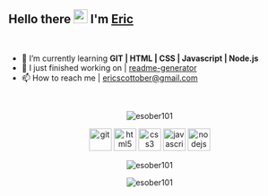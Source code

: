 ## Hello there <img src="https://media.giphy.com/media/hvRJCLFzcasrR4ia7z/giphy.gif" width="25px"> I'm [Eric](https://esober101.github.io/my-portfolio/)

<br>

- 🌱 I’m currently learning **GIT | HTML | CSS | Javascript | Node.js**
- 🔭 I just finished working on | [readme-generator](https://github.com/esober101/readme-generator)
- 📫 How to reach me | [ericscottober@gmail.com](mailto:ericscottober@gmail.com?subject=[GitHub]%20Source%20Han%20Sans)

<br>

<p align="center"> <img src="https://komarev.com/ghpvc/?username=esober101" alt="esober101" /> 

<p align="center"><img src="https://www.vectorlogo.zone/logos/git-scm/git-scm-icon.svg" alt="git" width="40" height="40"/>  

<img src="https://devicons.github.io/devicon/devicon.git/icons/html5/html5-original-wordmark.svg" alt="html5" width="40" height="40"/>

<img src="https://devicons.github.io/devicon/devicon.git/icons/css3/css3-original-wordmark.svg" alt="css3" width="40" height="40"/> 

<img src="https://devicons.github.io/devicon/devicon.git/icons/javascript/javascript-original.svg" alt="javascript" width="40" height="40"/>  

<img src="https://devicons.github.io/devicon/devicon.git/icons/nodejs/nodejs-original-wordmark.svg" alt="nodejs" width="40" height="40"/> 

<p align="center"><img src="https://github-readme-stats.vercel.app/api/top-langs/?username=esober101&show_icons=true&theme=dark)" alt="esober101" />

<p align="center"><img src="https://github-readme-stats.vercel.app/api?username=esober101&show_icons=true" alt="esober101" />
